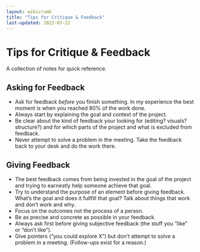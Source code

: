 ```yaml
---
layout: wikicrumb 
title: "Tips for Critique & Feedback"
last-updated: 2022-07-22
---
```


# Tips for Critique & Feedback

A collection of notes for quick reference.

## Asking for Feedback

- Ask for feedback *before* you finish something. In my experience the best moment is when you reached 80% of the work done.
- Always start by explaining the goal and context of the project.
- Be clear about the kind of feedback your looking for (editing? visuals? structure?) and for which parts of the project and what is excluded from feedback.
- Never attempt to solve a problem in the meeting. Take the feedback back to your desk and do the work there.

## Giving Feedback

- The best feedback comes from being invested in the goal of the project and trying to earnestly help someone achieve that goal.
- Try to understand the purpose of an element before giving feedback. What’s the goal and does it fullfill that goal? Talk about things that work and don’t work and why.
- Focus on the outcomes not the process of a person.
- Be as precise and concrete as possible in your feedback.
- Always ask first before giving subjective feedback (the stuff you “like” or “don’t like”).
- Give pointers (“you could explore X”) but don’t attempt to solve a problem in a meeting. (Follow-ups exist for a reason.)